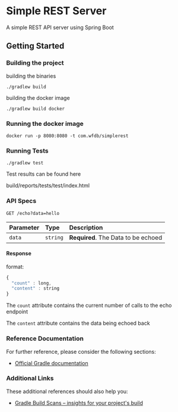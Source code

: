 # Simple REST Server

A simple REST API server using Spring Boot


## Getting Started


### Building the project

building the binaries 

```
./gradlew build
```

building the docker image

```
./gradlew build docker
```

### Running the docker image

```
docker run -p 8080:8080 -t com.wfdb/simplerest
```

### Running Tests

```
./gradlew test
```

Test results can be found here

build/reports/tests/test/index.html

### API Specs


```http
GET /echo?data=hello
```

| Parameter | Type | Description |
| :--- | :--- | :--- |
| `data` | `string` | **Required**. The Data to be echoed |


#### Response

format:

```javascript
{
  "count" : long,
  "content" : string
}
```

The `count` attribute contains the current number of calls to the echo endpoint

The `content` attribute contains the data being echoed back



### Reference Documentation
For further reference, please consider the following sections:

* [Official Gradle documentation](https://docs.gradle.org)

### Additional Links
These additional references should also help you:

* [Gradle Build Scans – insights for your project's build](https://scans.gradle.com#gradle)

